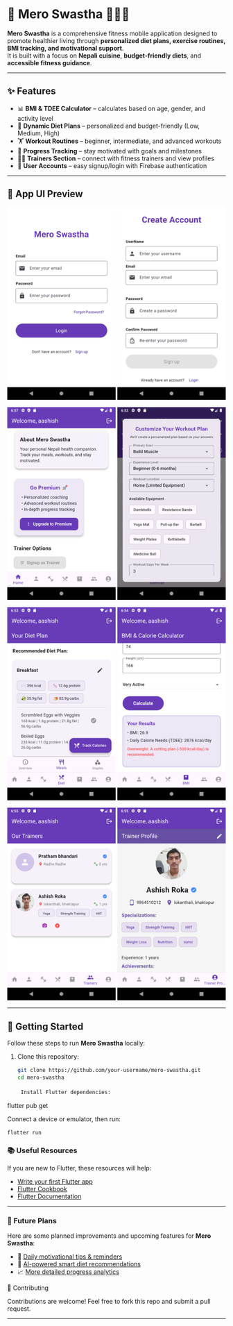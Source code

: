 # 🌱 Mero Swastha 🧘‍♂️🍎

**Mero Swastha** is a comprehensive fitness mobile application designed to promote healthier living through **personalized diet plans, exercise routines, BMI tracking, and motivational support**.  
It is built with a focus on **Nepali cuisine**, **budget-friendly diets**, and **accessible fitness guidance**.

---

## ✨ Features
- 📊 **BMI & TDEE Calculator** – calculates based on age, gender, and activity level  
- 🍲 **Dynamic Diet Plans** – personalized and budget-friendly (Low, Medium, High)  
- 🏋️ **Workout Routines** – beginner, intermediate, and advanced workouts  
- 🎯 **Progress Tracking** – stay motivated with goals and milestones  
- 👨‍🏫 **Trainers Section** – connect with fitness trainers and view profiles  
- 🔐 **User Accounts** – easy signup/login with Firebase authentication  

---

## 📱 App UI Preview

<p align="center">
  <img src="./screenshots/login_page" width="250"/>
  <img src="./screenshots/signup_page" width="250"/>
</p>

<p align="center">
  <img src="./screenshots/home_page" width="250"/>
  <img src="./screenshots/workout_page" width="250"/>
</p>

<p align="center">
  <img src="./screenshots/diet_page" width="250"/>
  <img src="./screenshots/bmi_page" width="250"/>
</p>

<p align="center">
  <img src="./screenshots/trainers_page" width="250"/>
  <img src="./screenshots/trainer_profile_page" width="250"/>
</p>

---

## 🚀 Getting Started

Follow these steps to run **Mero Swastha** locally:

1. Clone this repository:
   ```bash
   git clone https://github.com/your-username/mero-swastha.git
   cd mero-swastha

    Install Flutter dependencies:

flutter pub get

Connect a device or emulator, then run:

    flutter run
### 📚 Useful Resources
If you are new to Flutter, these resources will help:

- [Write your first Flutter app](https://docs.flutter.dev/get-started/codelab)
- [Flutter Cookbook](https://docs.flutter.dev/cookbook)
- [Flutter Documentation](https://docs.flutter.dev/)

---

### 📌 Future Plans
Here are some planned improvements and upcoming features for **Mero Swastha**:

- 📅 [Daily motivational tips & reminders](#)  <!-- Replace # with actual link if you have one -->
- 🥗 [AI-powered smart diet recommendations](#)
- 📈 [More detailed progress analytics](#)


🤝 Contributing

Contributions are welcome!
Feel free to fork this repo and submit a pull request.


---
